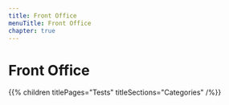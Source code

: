 ```yaml
---
title: Front Office
menuTitle: Front Office
chapter: true
---
```


# Front Office

{{% children titlePages="Tests" titleSections="Categories" /%}}